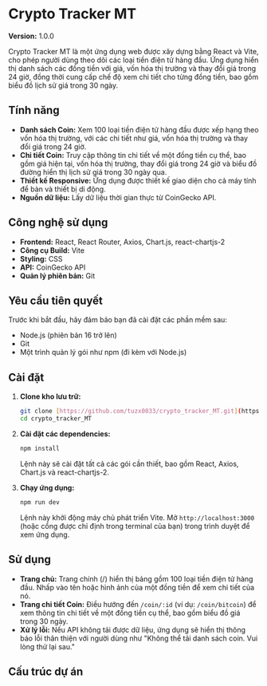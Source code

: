 # Crypto Tracker MT

**Version:** 1.0.0

Crypto Tracker MT là một ứng dụng web được xây dựng bằng React và Vite, cho phép người dùng theo dõi các loại tiền điện tử hàng đầu. Ứng dụng hiển thị danh sách các đồng tiền với giá, vốn hóa thị trường và thay đổi giá trong 24 giờ, đồng thời cung cấp chế độ xem chi tiết cho từng đồng tiền, bao gồm biểu đồ lịch sử giá trong 30 ngày.

## Tính năng

* **Danh sách Coin:** Xem 100 loại tiền điện tử hàng đầu được xếp hạng theo vốn hóa thị trường, với các chi tiết như giá, vốn hóa thị trường và thay đổi giá trong 24 giờ.
* **Chi tiết Coin:** Truy cập thông tin chi tiết về một đồng tiền cụ thể, bao gồm giá hiện tại, vốn hóa thị trường, thay đổi giá trong 24 giờ và biểu đồ đường hiển thị lịch sử giá trong 30 ngày qua.
* **Thiết kế Responsive:** Ứng dụng được thiết kế giao diện cho cả máy tính để bàn và thiết bị di động.
* **Nguồn dữ liệu:** Lấy dữ liệu thời gian thực từ CoinGecko API.

## Công nghệ sử dụng

* **Frontend:** React, React Router, Axios, Chart.js, react-chartjs-2
* **Công cụ Build:** Vite
* **Styling:** CSS
* **API:** CoinGecko API
* **Quản lý phiên bản:** Git

## Yêu cầu tiên quyết

Trước khi bắt đầu, hãy đảm bảo bạn đã cài đặt các phần mềm sau:

* Node.js (phiên bản 16 trở lên)
* Git
* Một trình quản lý gói như npm (đi kèm với Node.js)

## Cài đặt

1.  **Clone kho lưu trữ:**

    ```bash
    git clone [https://github.com/tuzx0033/crypto_tracker_MT.git](https://github.com/tuzx0033/crypto_tracker_MT.git)
    cd crypto_tracker_MT
    ```

2.  **Cài đặt các dependencies:**

    ```bash
    npm install
    ```

    Lệnh này sẽ cài đặt tất cả các gói cần thiết, bao gồm React, Axios, Chart.js và react-chartjs-2.

3.  **Chạy ứng dụng:**

    ```bash
    npm run dev
    ```

    Lệnh này khởi động máy chủ phát triển Vite. Mở `http://localhost:3000` (hoặc cổng được chỉ định trong terminal của bạn) trong trình duyệt để xem ứng dụng.

## Sử dụng

* **Trang chủ:** Trang chính (/) hiển thị bảng gồm 100 loại tiền điện tử hàng đầu. Nhấp vào tên hoặc hình ảnh của một đồng tiền để xem chi tiết của nó.
* **Trang chi tiết Coin:** Điều hướng đến `/coin/:id` (ví dụ: `/coin/bitcoin`) để xem thông tin chi tiết về một đồng tiền cụ thể, bao gồm biểu đồ giá trong 30 ngày.
* **Xử lý lỗi:** Nếu API không tải được dữ liệu, ứng dụng sẽ hiển thị thông báo lỗi thân thiện với người dùng như "Không thể tải danh sách coin. Vui lòng thử lại sau."

## Cấu trúc dự án
